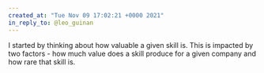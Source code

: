 ```yaml
---
created_at: "Tue Nov 09 17:02:21 +0000 2021"
in_reply_to: @leo_guinan
---
```


I started by thinking about how valuable a given skill is. This is impacted by two factors - how much value does a skill produce for a given company and how rare that skill is.